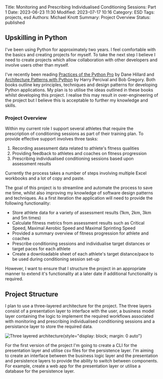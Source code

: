 Title: Monitoring and Prescribing Individualised Conditioning Sessions: Part 1
Date: 2023-06-23 11:30
Modified: 2023-07-17 10:16
Category: ESD
Tags: projects, esd
Authors: Michael Knott
Summary: Project Overview
Status: published

## Upskilling in Python
I've been using Python for approximately two years. I feel comfortable with the basics and creating projects for myself. To take the next step I believe I need to create projects which allow collaboration with other developers and involve users other than myself.

I've recently been reading [Practices of the Python Pro](https://thepythonpro.com/) by Dane Hillard and [Architecture Patterns with Python](https://www.cosmicpython.com/book/preface.html) by Harry Percival and Bob Gregory. Both books outline key principles, techniques and design patterns for developing Python applications. My plan is to utilise the ideas outlined in these books whilst developing this project. I realise this may result in over-engineering of the project but I believe this is acceptable to further my knowledge and skills.

### Project Overview
Within my current role I support several athletes that require the prescription of conditioning sessions as part of their training plan. To provide effective support involves three tasks:

1. Recording assessment data related to athlete's fitness qualities
2. Providing feedback to athletes and coaches on fitness progression
3. Prescribing individualised conditioning sessions based upon assessment results

Currently the process takes a number of steps involving multiple Excel workbooks and a lot of copy and paste.

The goal of this project is to streamline and automate the process to save me time, whilst also improving my knowledge of software design patterns and techniques. As a first iteration the application will need to provide the following functionality: 

+ Store athlete data for a variety of assessment results (1km, 2km, 3km and 5m times)
+ Calculate fitness metrics from assessment results such as Critical Speed, Maximal Aerobic Speed and Maximal Sprinting Speed
+ Provided a summary overview of fitness progression for athlete and coaches
+ Prescribe conditioning sessions and individualise target distances or target paces for each athlete
+ Create a downloadable sheet of each athlete's target distance/pace to be used during conditioning session set-up

However, I want to ensure that I structure the project in an appropriate manner to extend it's functionality at a later date if additional functionality is required.

## Project Structure
I plan to use a three-layered architecture for the project. The three layers consist of a presentation layer to interface with the user, a business model layer containing the logic to implement the required workflows associated with monitoring and prescribing individualised conditioning sessions and a persistance layer to store the required data.

![Three layered architecture]({static}/images/three_layered_architecture.png "Three layered architecture"){style="display: block; margin: 0 auto"}

For the first version of the project I'm going to create a CLI for the presentation layer and utilise csv files for the persistence layer. I'm aiming to create an interface between the business logic layer and the presentation and persistence layers to provide the ability to switch between components. For example, create a web app for the presentation layer or utilise a database for the persistence layer.
